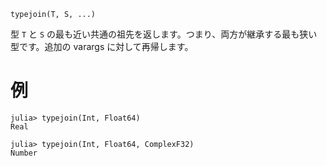 ```
typejoin(T, S, ...)
```

型 `T` と `S` の最も近い共通の祖先を返します。つまり、両方が継承する最も狭い型です。追加の varargs に対して再帰します。

# 例

```jldoctest
julia> typejoin(Int, Float64)
Real

julia> typejoin(Int, Float64, ComplexF32)
Number
```
